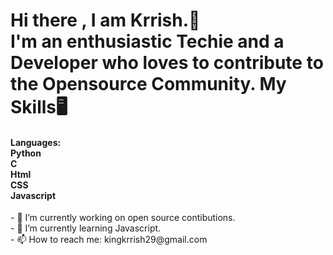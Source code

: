 <h1>Hi there , I am Krrish.🙌<br>
  I'm an enthusiastic Techie and a Developer who loves to contribute to the Opensource Community.
<!--   <h3><hr></h3> -->
  My Skills🖥️
  <h4>Languages:<br>
    Python <br>
    C <br>
    Html <br>
    CSS <br>
    Javascript <br>
  </h4>
</h1>
- 🔭 I’m currently working on open source contibutions. <br>
- 🌱 I’m currently learning Javascript.<br>
- 📫 How to reach me: kingkrrish29@gmail.com<br>
